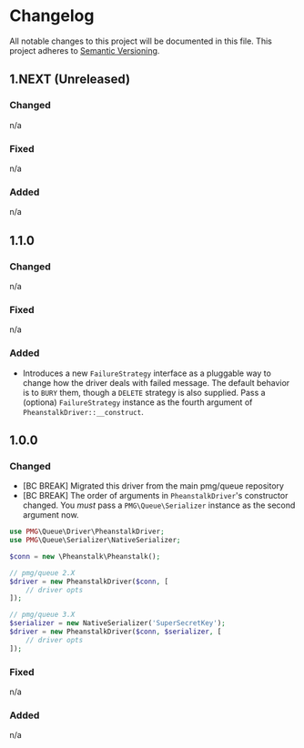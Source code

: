 # Changelog

All notable changes to this project will be documented in this file.
This project adheres to [Semantic Versioning](http://semver.org/).

## 1.NEXT (Unreleased)

### Changed
n/a

### Fixed
n/a

### Added
n/a

## 1.1.0

### Changed
n/a

### Fixed
n/a

### Added

- Introduces a new `FailureStrategy` interface as a pluggable way to change how
  the driver deals with failed message. The default behavior is to `BURY`
  them, though a `DELETE` strategy is also supplied. Pass a (optiona)
  `FailureStrategy` instance as the fourth argument of `PheanstalkDriver::__construct`.

## 1.0.0

### Changed

- [BC BREAK] Migrated this driver from the main pmg/queue repository
- [BC BREAK] The order of arguments in `PheanstalkDriver`'s constructor changed.
  You *must* pass a `PMG\Queue\Serializer` instance as the second argument now.

```php
use PMG\Queue\Driver\PheanstalkDriver;
use PMG\Queue\Serializer\NativeSerializer;

$conn = new \Pheanstalk\Pheanstalk();

// pmg/queue 2.X
$driver = new PheanstalkDriver($conn, [
    // driver opts
]);

// pmg/queue 3.X
$serializer = new NativeSerializer('SuperSecretKey');
$driver = new PheanstalkDriver($conn, $serializer, [
    // driver opts
]);
```

### Fixed

n/a

### Added

n/a
